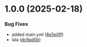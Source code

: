 # 1.0.0 (2025-02-18)


### Bug Fixes

* added main.yml ([8e5e0ff](https://github.com/parishoffman/fastapi-beyond-CRUD/commit/8e5e0ffffc21c3936a276fff4ab1359ab64c21bb))
* lala ([dc9ad0b](https://github.com/parishoffman/fastapi-beyond-CRUD/commit/dc9ad0b2bbef0383f02d28d828390d22d939c86d))
